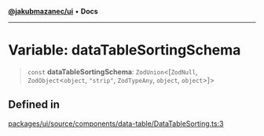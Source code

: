 [**@jakubmazanec/ui**](../README.md) • **Docs**

---

# Variable: dataTableSortingSchema

> `const` **dataTableSortingSchema**: `ZodUnion`\<[`ZodNull`, `ZodObject`\<`object`, `"strip"`,
> `ZodTypeAny`, `object`, `object`\>]\>

## Defined in

[packages/ui/source/components/data-table/DataTableSorting.ts:3](https://github.com/jakubmazanec/tools/blob/28bd44b020b25cf8f9b96b5a385bb7c918cf32ab/packages/ui/source/components/data-table/DataTableSorting.ts#L3)
